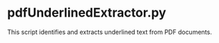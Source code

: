 # pdfUnderlinedExtractor.py
This script identifies and extracts underlined text from PDF documents.
